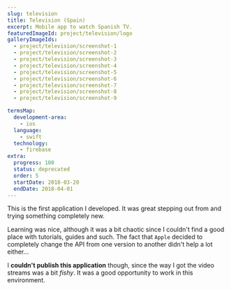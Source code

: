 ```yaml
---
slug: television
title: Television (Spain)
excerpt: Mobile app to watch Spanish TV.
featuredImageId: project/television/logo
galleryImageIds:
  - project/television/screenshot-1
  - project/television/screenshot-2
  - project/television/screenshot-3
  - project/television/screenshot-4
  - project/television/screenshot-5
  - project/television/screenshot-6
  - project/television/screenshot-7
  - project/television/screenshot-8
  - project/television/screenshot-9

termsMap:
  development-area:
    - ios
  language:
    - swift
  technology:
    - firebase
extra:
  progress: 100
  status: deprecated
  order: 5
  startDate: 2018-03-20
  endDate: 2018-04-01
---
```


This is the first [](ios) application I developed. It was great stepping out from [](web) and trying something completely new.

Learning [](swift) was nice, although it was a bit chaotic since I couldn't find a good place with tutorials, guides and such. The fact that `Apple` decided to completely change the API from one version  to another didn't help a lot either...

I **couldn't publish this application** though, since the way I got the video streams was a bit _fishy_. It was a good opportunity to work in this environment.
